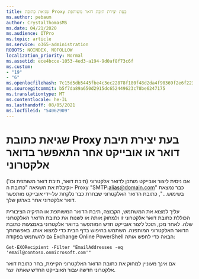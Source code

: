```yaml
---
title: שגיאת כתובת Proxy בעת יצירת תיבת דואר משותפת
ms.author: pebaum
author: CrystalThomasMS
ms.date: 04/21/2020
ms.audience: ITPro
ms.topic: article
ms.service: o365-administration
ROBOTS: NOINDEX, NOFOLLOW
localization_priority: Normal
ms.assetid: ece4bcce-1053-4ed3-a194-9d0af8f73c6f
ms.custom:
- "19"
- "6"
ms.openlocfilehash: 7c15d5db5445fbe4c3ec22878f180f48d2da4f90369f2e6f223916646eb19c12
ms.sourcegitcommit: b5f7da89a650d2915dc652449623c78be6247175
ms.translationtype: MT
ms.contentlocale: he-IL
ms.lasthandoff: 08/05/2021
ms.locfileid: "54062909"
---
```

# <a name="proxy-address-error-while-creating-a-mailbox-or-other-email-enabled-object"></a>שגיאת כתובת Proxy בעת יצירת תיבת דואר או אובייקט אחר התאפשר בדואר אלקטרוני

אם ניסית ליצור אובייקט מותכן לדואר אלקטרוני (תיבת דואר, תיבת דואר משותפת וכו') וקיבלת את השגיאה "כתובת ה- Proxy "SMTP:alias@domain.com" כבר נמצאת בשימוש...", כתובת הדואר האלקטרוני שבחרת כבר נלקחת על-ידי אובייקט מותפשר דואר אלקטרוני אחר בארגון שלך.
  
עליך למצוא את המשתמש, הקבוצה, תיבת הדואר המשותפת או התיקיה הציבורית הכוללת כתובת דואר אלקטרוני זו ולמחוק אותה או לשנות את כתובת הדואר האלקטרוני שלה. לאחר מכן, תוכל ליצור אובייקט חדש המותפשר בדואר אלקטרוני באמצעות כתובת הדואר האלקטרוני המותפנה. השתמש בחיפוש בדף הבית כדי למצוא אותו. באפשרותך גם להשתמש בפקודה Exchange Online PowerShell הבאה כדי לחפש אותה:

`
    Get-EXORecipient -Filter "EmailAddresses -eq 'email@contoso.onmicrosoft.com'"
`
  
אם אינך מעוניין למחוק את כתובת הדואר האלקטרוני הקיימת, בחר כתובת דואר אלקטרוני חדשה עבור האובייקט החדש שאתה יוצר.
  